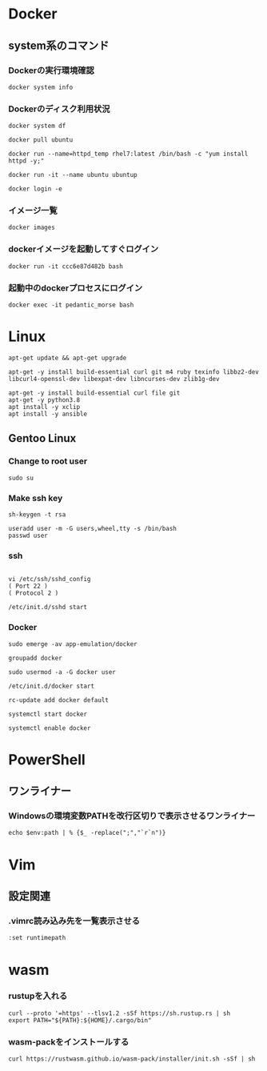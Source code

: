 # Docker

## system系のコマンド
### Dockerの実行環境確認
```
docker system info
```

### Dockerのディスク利用状況
```
docker system df
```


```
docker pull ubuntu

docker run --name=httpd_temp rhel7:latest /bin/bash -c "yum install httpd -y;"

docker run -it --name ubuntu ubuntup

docker login -e

```

### イメージ一覧
```
docker images
```

### dockerイメージを起動してすぐログイン
```
docker run -it ccc6e87d482b bash
```

### 起動中のdockerプロセスにログイン
```
docker exec -it pedantic_morse bash
```

# Linux

```
apt-get update && apt-get upgrade

apt-get -y install build-essential curl git m4 ruby texinfo libbz2-dev libcurl4-openssl-dev libexpat-dev libncurses-dev zlib1g-dev

apt-get -y install build-essential curl file git
apt-get -y python3.8
apt install -y xclip
apt install -y ansible

```


## Gentoo Linux
### Change to root user
```
sudo su
```

### Make ssh key
```
sh-keygen -t rsa

useradd user -m -G users,wheel,tty -s /bin/bash
passwd user
```

### ssh
```

vi /etc/ssh/sshd_config
( Port 22 )
( Protocol 2 )

/etc/init.d/sshd start
```

### Docker
```
sudo emerge -av app-emulation/docker

groupadd docker

sudo usermod -a -G docker user

/etc/init.d/docker start

rc-update add docker default

systemctl start docker

systemctl enable docker
```

# PowerShell
## ワンライナー
### Windowsの環境変数PATHを改行区切りで表示させるワンライナー 

```
echo $env:path | % {$_ -replace(";","`r`n")}
```

# Vim
## 設定関連
### .vimrc読み込み先を一覧表示させる
```
:set runtimepath
```

# wasm
### rustupを入れる
```
curl --proto '=https' --tlsv1.2 -sSf https://sh.rustup.rs | sh
export PATH="${PATH}:${HOME}/.cargo/bin"
```

### wasm-packをインストールする
```
curl https://rustwasm.github.io/wasm-pack/installer/init.sh -sSf | sh
```
